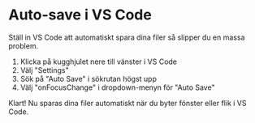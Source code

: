 # Auto-save i VS Code

Ställ in VS Code att automatiskt spara dina filer så slipper du en massa problem.

1. Klicka på kugghjulet nere till vänster i VS Code
2. Välj "Settings"
3. Sök på "Auto Save" i sökrutan högst upp
4. Välj "onFocusChange" i dropdown-menyn för "Auto Save"

Klart! Nu sparas dina filer automatiskt när du byter fönster eller flik i VS Code.